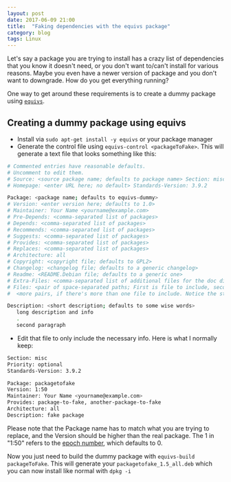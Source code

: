 ```yaml
---
layout: post
date: 2017-06-09 21:00
title:  "Faking dependencies with the equivs package"
category: blog
tags: Linux
---
```

Let's say a package you are trying to install has a crazy list of dependencies that you know it doesn't need, or you don't want to/can't install for various reasons. Maybe you even have a newer version of package and you don't want to downgrade. How do you get everything running?

One way to get around these requirements is to create a dummy package using [`equivs`](https://packages.ubuntu.com/trusty/equivs). 

Creating a dummy package using equivs
---------------------------------------

 - Install via `sudo apt-get install -y equivs` or your package manager
 - Generate the control file using `equivs-control <packageToFake>`. This will generate a text file that looks something like this:

```bash
# Commented entries have reasonable defaults.
# Uncomment to edit them.
# Source: <source package name; defaults to package name> Section: misc Priority: optional
# Homepage: <enter URL here; no default> Standards-Version: 3.9.2

Package: <package name; defaults to equivs-dummy>
# Version: <enter version here; defaults to 1.0>
# Maintainer: Your Name <yourname@example.com>
# Pre-Depends: <comma-separated list of packages>
# Depends: <comma-separated list of packages>
# Recommends: <comma-separated list of packages>
# Suggests: <comma-separated list of packages>
# Provides: <comma-separated list of packages>
# Replaces: <comma-separated list of packages>
# Architecture: all
# Copyright: <copyright file; defaults to GPL2>
# Changelog: <changelog file; defaults to a generic changelog>
# Readme: <README.Debian file; defaults to a generic one>
# Extra-Files: <comma-separated list of additional files for the doc directory>
# Files: <pair of space-separated paths; First is file to include, second is destination>
#  <more pairs, if there's more than one file to include. Notice the starting space>  

Description: <short description; defaults to some wise words>
   long description and info     
   .     
   second paragraph
```

 - Edit that file to only include the necessary info. Here is what I normally keep:

```bash
Section: misc
Priority: optional
Standards-Version: 3.9.2

Package: packagetofake
Version: 1:50
Maintainer: Your Name <yourname@example.com>
Provides: package-to-fake, another-package-to-fake
Architecture: all
Description: fake package
```

Please note that the Package name has to match what you are trying to replace, and the Version should be higher than the real package. The 1 in "1:50" refers to the [epoch number](http://www.fifi.org/doc/debian-policy/policy.html/ch-versions.html), which defaults to 0. 

Now you just need to build the dummy package with `equivs-build packageToFake`. This will generate your `packagetofake_1.5_all.deb` which you can now install like normal with `dpkg -i`